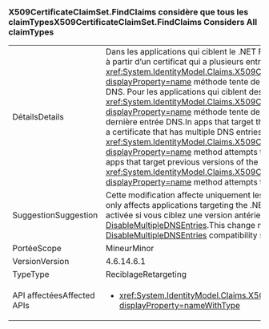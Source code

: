 ### <a name="x509certificateclaimsetfindclaims-considers-all-claimtypes"></a><span data-ttu-id="6907f-101">X509CertificateClaimSet.FindClaims considère que tous les claimTypes</span><span class="sxs-lookup"><span data-stu-id="6907f-101">X509CertificateClaimSet.FindClaims Considers All claimTypes</span></span>

|   |   |
|---|---|
|<span data-ttu-id="6907f-102">Détails</span><span class="sxs-lookup"><span data-stu-id="6907f-102">Details</span></span>|<span data-ttu-id="6907f-103">Dans les applications qui ciblent le .NET Framework 4.6.1, si un ensemble de revendications est initialisé à partir d’un certificat qui a plusieurs entrées DNS de son champ SAN, de X509 la <xref:System.IdentityModel.Claims.X509CertificateClaimSet.FindClaims(System.String,System.String)?displayProperty=name> méthode tente de faire correspondre l’argument claimType avec toutes les entrées DNS. Pour les applications qui ciblent des versions antérieures du .NET Framework, la <xref:System.IdentityModel.Claims.X509CertificateClaimSet.FindClaims(System.String,System.String)?displayProperty=name> méthode tente de faire correspondre l’argument claimType uniquement avec la dernière entrée DNS.</span><span class="sxs-lookup"><span data-stu-id="6907f-103">In apps that target the .NET Framework 4.6.1, if an X509 claim set is initialized from a certificate that has multiple DNS entries in its SAN field, the <xref:System.IdentityModel.Claims.X509CertificateClaimSet.FindClaims(System.String,System.String)?displayProperty=name> method attempts to match the claimType argument with all the DNS entries.For apps that target previous versions of the .NET Framework, the <xref:System.IdentityModel.Claims.X509CertificateClaimSet.FindClaims(System.String,System.String)?displayProperty=name> method attempts to match the claimType argument only with the last DNS entry.</span></span>|
|<span data-ttu-id="6907f-104">Suggestion</span><span class="sxs-lookup"><span data-stu-id="6907f-104">Suggestion</span></span>|<span data-ttu-id="6907f-105">Cette modification affecte uniquement les applications qui ciblent le .NET Framework 4.6.1.</span><span class="sxs-lookup"><span data-stu-id="6907f-105">This change only affects applications targeting the .NET Framework 4.6.1.</span></span> <span data-ttu-id="6907f-106">Cette modification peut être désactivée (ou activée si vous ciblez une version antérieure à 4.6.1) avec le commutateur de compatibilité [DisableMultipleDNSEntries](~/docs/framework/migration-guide/mitigation-x509certificateclaimset-findclaims-method.md#mitigation).</span><span class="sxs-lookup"><span data-stu-id="6907f-106">This change may be disabled (or enabled if targetting pre-4.6.1) with the [DisableMultipleDNSEntries](~/docs/framework/migration-guide/mitigation-x509certificateclaimset-findclaims-method.md#mitigation) compatibility switch.</span></span>|
|<span data-ttu-id="6907f-107">Portée</span><span class="sxs-lookup"><span data-stu-id="6907f-107">Scope</span></span>|<span data-ttu-id="6907f-108">Mineur</span><span class="sxs-lookup"><span data-stu-id="6907f-108">Minor</span></span>|
|<span data-ttu-id="6907f-109">Version</span><span class="sxs-lookup"><span data-stu-id="6907f-109">Version</span></span>|<span data-ttu-id="6907f-110">4.6.1</span><span class="sxs-lookup"><span data-stu-id="6907f-110">4.6.1</span></span>|
|<span data-ttu-id="6907f-111">Type</span><span class="sxs-lookup"><span data-stu-id="6907f-111">Type</span></span>|<span data-ttu-id="6907f-112">Reciblage</span><span class="sxs-lookup"><span data-stu-id="6907f-112">Retargeting</span></span>|
|<span data-ttu-id="6907f-113">API affectées</span><span class="sxs-lookup"><span data-stu-id="6907f-113">Affected APIs</span></span>|<ul><li><xref:System.IdentityModel.Claims.X509CertificateClaimSet.FindClaims(System.String,System.String)?displayProperty=nameWithType></li></ul>|

